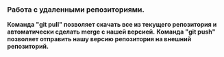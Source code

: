 ### Работа с удаленными репозиториями.
__Команда "git pull" позволяет скачать все из текущего репозитория и автоматически сделать merge с нашей версией.__
__Команда "git push" позволяет отправить нашу версию репозитория на внешний репозиторий.__